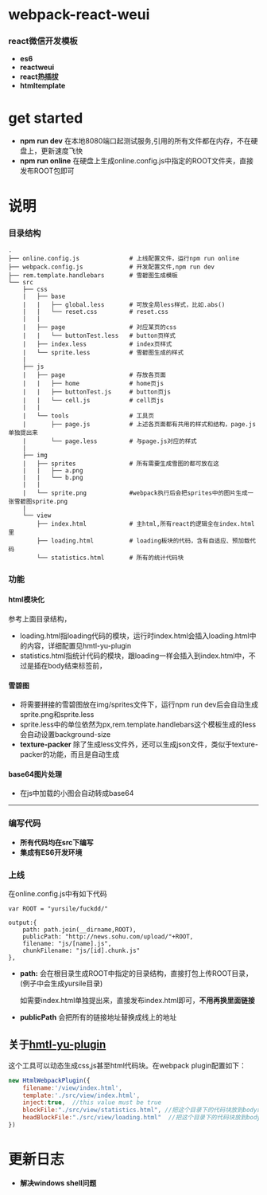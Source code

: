 # webpack-react-weui
### react微信开发模板

* **es6**
* **reactweui**
* **react热插拔**
* **htmltemplate**

# get started
* **npm run dev** 在本地8080端口起测试服务,引用的所有文件都在内存，不在硬盘上，更新速度飞快
* **npm run online** 在硬盘上生成online.config.js中指定的ROOT文件夹，直接发布ROOT包即可

# 说明


### 目录结构

```
.
├── online.config.js              # 上线配置文件，运行npm run online
├── webpack.config.js             # 开发配置文件,npm run dev
├── rem.template.handlebars       # 雪碧图生成模板
└── src
    ├── css
    |	├── base
    |   |   ├── global.less       # 可放全局less样式，比如.abs()
    |   |   └── reset.css         # reset.css
    |   |
    |	├── page                  # 对应某页的css
    |   |   └── buttonTest.less   # button页样式
	|	├── index.less            # index页样式
	|	└── sprite.less           # 雪碧图生成的样式
	|
	├── js
	|	├── page                  # 存放各页面
	|   |	├── home              # home页js
    |   |   ├── buttonTest.js     # button页js
    |   |   └── cell.js           # cell页js
    |   |
    |	└── tools                 # 工具页
    |       ├── page.js           # 上述各页面都有共用的样式和结构，page.js单独提出来
    |       └── page.less         # 与page.js对应的样式  
	|
	├── img
	|	├── sprites               # 所有需要生成雪图的都可放在这
	|   |	├── a.png             
    |   |   └── b.png   
    |   |       
	|   └── sprite.png            #webpack执行后会把sprites中的图片生成一张雪碧图sprite.png
	|
	└── view
		├── index.html            # 主html,所有react的逻辑全在index.html里
		├── loading.html          # loading板块的代码，含有自适应、预加载代码
		└── statistics.html       # 所有的统计代码块

```

### 功能
#### html模块化

参考上面目录结构，

* loading.html指loading代码的模块，运行时index.html会插入loading.html中的内容，详细配置见hmtl-yu-plugin
* statistics.html指统计代码的模块，跟loading一样会插入到index.html中，不过是插在body结束标签前，


#### 雪碧图

* 将需要拼接的雪碧图放在img/sprites文件下，运行npm run dev后会自动生成sprite.png和sprite.less
* sprite.less中的单位依然为px,rem.template.handlebars这个模板生成的less会自动设置background-size
* **texture-packer** 除了生成less文件外，还可以生成json文件，类似于texture-packer的功能，而且是自动生成 

#### base64图片处理
* 在js中加载的小图会自动转成base64



---------------------------------------

### 编写代码
* **所有代码均在src下编写**
* **集成有ES6开发环境**


### 上线
在online.config.js中有如下代码

	var ROOT = "yursile/fuckdd/"
	
	output:{
        path: path.join(__dirname,ROOT),
        publicPath: "http://news.sohu.com/upload/"+ROOT,
        filename: "js/[name].js",
        chunkFilename: "js/[id].chunk.js"
    },

* **path:**  会在根目录生成ROOT中指定的目录结构，直接打包上传ROOT目录，(例子中会生成yursile目录)

	如需要index.html单独提出来，直接发布index.html即可，**不用再换里面链接**
* **publicPath**  会把所有的链接地址替换成线上的地址


	
## 关于[hmtl-yu-plugin](https://github.com/yursile/html-yu-plugin)

这个工具可以动态生成css,js甚至html代码块。在webpack plugin配置如下：
```javascript
new HtmlWebpackPlugin({           
    filename:'/view/index.html',  
    template:'./src/view/index.html', 
    inject:true,  //this value must be true
    blockFile:"./src/view/statistics.html", //把这个目录下的代码块放到body结束标签之前，  通常放统计代码
    headBlockFile:"./src/view/loading.html"  //把这个目录下的代码块放到body开始标签之后，通常放loading
})
```
# 更新日志
* **解决windows shell问题**
